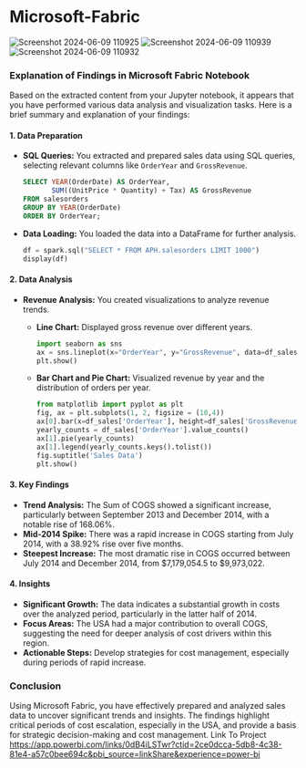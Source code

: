# Microsoft-Fabric
![Screenshot 2024-06-09 110925](https://github.com/AlfredDamilare/Microsoft-Fabric/assets/138758961/1561954a-8afe-49ae-9f3a-69013bc7cd76)
![Screenshot 2024-06-09 110939](https://github.com/AlfredDamilare/Microsoft-Fabric/assets/138758961/c777f740-c713-460b-9341-e6df9c109b9d)
![Screenshot 2024-06-09 110932](https://github.com/AlfredDamilare/Microsoft-Fabric/assets/138758961/4fdb6d06-2c29-4087-8101-f99138260102)
### Explanation of Findings in Microsoft Fabric Notebook

Based on the extracted content from your Jupyter notebook, it appears that you have performed various data analysis and visualization tasks. Here is a brief summary and explanation of your findings:

#### 1. Data Preparation
- **SQL Queries:** You extracted and prepared sales data using SQL queries, selecting relevant columns like `OrderYear` and `GrossRevenue`.
    ```sql
    SELECT YEAR(OrderDate) AS OrderYear,
           SUM((UnitPrice * Quantity) + Tax) AS GrossRevenue
    FROM salesorders
    GROUP BY YEAR(OrderDate)
    ORDER BY OrderYear;
    ```

- **Data Loading:** You loaded the data into a DataFrame for further analysis.
    ```python
    df = spark.sql("SELECT * FROM APH.salesorders LIMIT 1000")
    display(df)
    ```

#### 2. Data Analysis
- **Revenue Analysis:** You created visualizations to analyze revenue trends.
  - **Line Chart:** Displayed gross revenue over different years.
    ```python
    import seaborn as sns
    ax = sns.lineplot(x="OrderYear", y="GrossRevenue", data=df_sales)
    plt.show()
    ```

  - **Bar Chart and Pie Chart:** Visualized revenue by year and the distribution of orders per year.
    ```python
    from matplotlib import pyplot as plt
    fig, ax = plt.subplots(1, 2, figsize = (10,4))
    ax[0].bar(x=df_sales['OrderYear'], height=df_sales['GrossRevenue'], color='orange')
    yearly_counts = df_sales['OrderYear'].value_counts()
    ax[1].pie(yearly_counts)
    ax[1].legend(yearly_counts.keys().tolist())
    fig.suptitle('Sales Data')
    plt.show()
    ```

#### 3. Key Findings

- **Trend Analysis:** The Sum of COGS showed a significant increase, particularly between September 2013 and December 2014, with a notable rise of 168.06%.
- **Mid-2014 Spike:** There was a rapid increase in COGS starting from July 2014, with a 38.92% rise over five months.
- **Steepest Increase:** The most dramatic rise in COGS occurred between July 2014 and December 2014, from $7,179,054.5 to $9,973,022.

#### 4. Insights

- **Significant Growth:** The data indicates a substantial growth in costs over the analyzed period, particularly in the latter half of 2014.
- **Focus Areas:** The USA had a major contribution to overall COGS, suggesting the need for deeper analysis of cost drivers within this region.
- **Actionable Steps:** Develop strategies for cost management, especially during periods of rapid increase.

### Conclusion

Using Microsoft Fabric, you have effectively prepared and analyzed sales data to uncover significant trends and insights. The findings highlight critical periods of cost escalation, especially in the USA, and provide a basis for strategic decision-making and cost management.
Link To Project https://app.powerbi.com/links/0dB4iLSTwr?ctid=2ce0dcca-5db8-4c38-81e4-a57c0bee694c&pbi_source=linkShare&experience=power-bi
